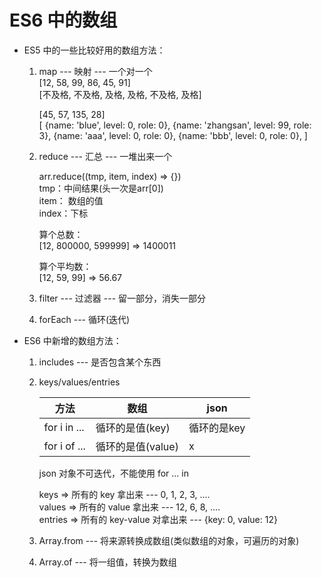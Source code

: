 # ES6 中的数组
- ES5 中的一些比较好用的数组方法：
  1. map --- 映射 --- 一个对一个  
      [12, 58, 99, 86, 45, 91]  
      [不及格, 不及格, 及格, 及格, 不及格, 及格]  

      [45, 57, 135, 28]  
      [
         {name: 'blue', level: 0, role: 0},
         {name: 'zhangsan', level: 99, role: 3},
         {name: 'aaa', level: 0, role: 0},
         {name: 'bbb', level: 0, role: 0},
      ]
   
   2. reduce --- 汇总 --- 一堆出来一个  
      
      arr.reduce((tmp, item, index) => {})  
      tmp：中间结果(头一次是arr[0])  
      item： 数组的值  
      index：下标

      算个总数：  
      [12, 800000, 599999] => 1400011  

      算个平均数：  
      [12, 59, 99] => 56.67  

   3. filter --- 过滤器 --- 留一部分，消失一部分  
      
   4. forEach --- 循环(迭代)  

- ES6 中新增的数组方法：

   1. includes --- 是否包含某个东西  

   2. keys/values/entries 

      |     方法      |        数组       |     json      |  
      | ------------- | ---------------- | ------------- |
      | for i in ...  | 循环的是值(key)   |  循环的是key   |
      | for i of ...  | 循环的是值(value) |       x       |

      json 对象不可迭代，不能使用 for ... in 

      keys => 所有的 key 拿出来 --- 0, 1, 2, 3, ....  
      values => 所有的 value 拿出来 --- 12, 6, 8, ....  
      entries => 所有的 key-value 对拿出来 --- {key: 0, value: 12}

   3. Array.from --- 将来源转换成数组(类似数组的对象，可遍历的对象)  

   4. Array.of --- 将一组值，转换为数组